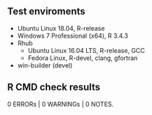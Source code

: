 ## Test enviroments
* Ubuntu Linux 18.04, R-release
* Windows 7 Professional (x64), R 3.4.3
* Rhub
  * Ubuntu Linux 16.04 LTS, R-release, GCC
  * Fedora Linux, R-devel, clang, gfortran
* win-builder (devel)

## R CMD check results

0 ERRORs | 0 WARNINGs | 0 NOTES.
